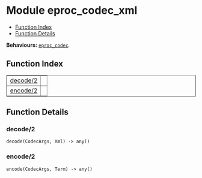 

# Module eproc_codec_xml #
* [Function Index](#index)
* [Function Details](#functions)

__Behaviours:__ [`eproc_codec`](eproc_codec.md).
<a name="index"></a>

## Function Index ##


<table width="100%" border="1" cellspacing="0" cellpadding="2" summary="function index"><tr><td valign="top"><a href="#decode-2">decode/2</a></td><td></td></tr><tr><td valign="top"><a href="#encode-2">encode/2</a></td><td></td></tr></table>


<a name="functions"></a>

## Function Details ##

<a name="decode-2"></a>

### decode/2 ###

`decode(CodecArgs, Xml) -> any()`


<a name="encode-2"></a>

### encode/2 ###

`encode(CodecArgs, Term) -> any()`


